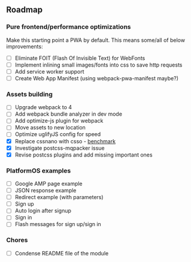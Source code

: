 ## Roadmap

### Pure frontend/performance optimizations

Make this starting point a PWA by default. This means some/all of below improvements:

* [ ] Eliminate FOIT (Flash Of Invisible Text) for WebFonts
* [ ] Implement inlining small images/fonts into css to save http requests
* [ ] Add service worker support
* [ ] Create Web App Manifest (using webpack-pwa-manifest maybe?)

### Assets building

* [ ] Upgrade webpack to 4
* [ ] Add webpack bundle analyzer in dev mode
* [ ] Add optimize-js plugin for webpack
* [ ] Move assets to new location
* [ ] Optimize uglifyJS config for speed
* [x] Replace cssnano with csso - [benchmark](http://goalsmashers.github.io/css-minification-benchmark/)
* [x] Investigate postcss-mqpacker issue
* [x] Revise postcss plugins and add missing important ones

### PlatformOS examples

* [ ] Google AMP page example
* [ ] JSON response example
* [ ] Redirect example (with parameters)
* [ ] Sign up
* [ ] Auto login after signup
* [ ] Sign in
* [ ] Flash messages for sign up/sign in

### Chores

* [ ] Condense README file of the module
